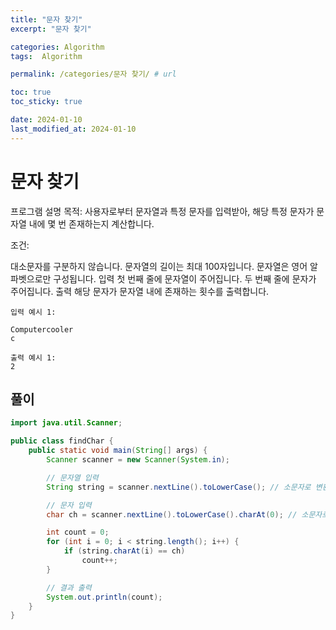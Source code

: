 ```yaml
---
title: "문자 찾기"
excerpt: "문자 찾기"

categories: Algorithm
tags:  Algorithm

permalink: /categories/문자 찾기/ # url

toc: true
toc_sticky: true

date: 2024-01-10
last_modified_at: 2024-01-10
---
```



# 문자 찾기

프로그램 설명
목적: 사용자로부터 문자열과 특정 문자를 입력받아, 해당 특정 문자가 문자열 내에 몇 번 존재하는지 계산합니다.

조건:

대소문자를 구분하지 않습니다.
문자열의 길이는 최대 100자입니다.
문자열은 영어 알파벳으로만 구성됩니다.
입력
첫 번째 줄에 문자열이 주어집니다.
두 번째 줄에 문자가 주어집니다.
출력
해당 문자가 문자열 내에 존재하는 횟수를 출력합니다.
    
    입력 예시 1:
    
    Computercooler
    c
    
    출력 예시 1:
    2

## 풀이

```java
import java.util.Scanner;

public class findChar {
    public static void main(String[] args) {
        Scanner scanner = new Scanner(System.in);

        // 문자열 입력
        String string = scanner.nextLine().toLowerCase(); // 소문자로 변환

        // 문자 입력
        char ch = scanner.nextLine().toLowerCase().charAt(0); // 소문자로 변환, nextLine() 사용

        int count = 0;
        for (int i = 0; i < string.length(); i++) {
            if (string.charAt(i) == ch)
                count++;
        }

        // 결과 출력
        System.out.println(count);
    }
}
```
